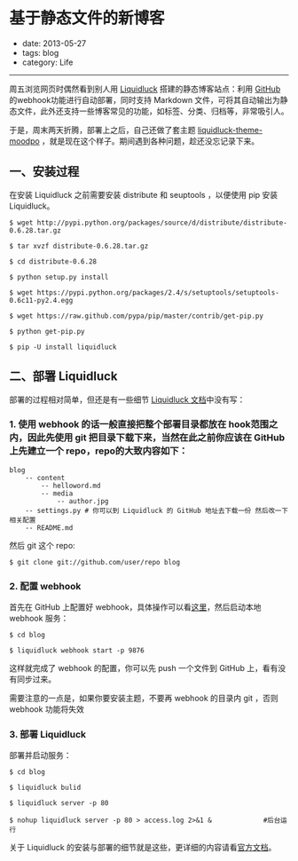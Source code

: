 # 基于静态文件的新博客

- date: 2013-05-27
- tags: blog
- category: Life

------

周五浏览网页时偶然看到别人用 [Liquidluck][1] 搭建的静态博客站点：利用 [GitHub][2] 的webhook功能进行自动部署，同时支持 Markdown 文件，可将其自动输出为静态文件，此外还支持一些博客常见的功能，如标签、分类、归档等，非常吸引人。

于是，周末两天折腾，部署上之后，自己还做了套主题 [liquidluck-theme-moodpo][3] ，就是现在这个样子。期间遇到各种问题，趁还没忘记录下来。

## 一、安装过程

在安装 Liquidluck 之前需要安装 distribute 和 seuptools ，以便使用 pip 安装 Liquidluck。

````
$ wget http://pypi.python.org/packages/source/d/distribute/distribute-0.6.28.tar.gz

$ tar xvzf distribute-0.6.28.tar.gz

$ cd distribute-0.6.28

$ python setup.py install

````

````
$ wget https://pypi.python.org/packages/2.4/s/setuptools/setuptools-0.6c11-py2.4.egg

$ wget https://raw.github.com/pypa/pip/master/contrib/get-pip.py

$ python get-pip.py

$ pip -U install liquidluck

````

## 二、部署 Liquidluck

部署的过程相对简单，但还是有一些细节 [Liquidluck 文档][4]中没有写：

### 1. 使用 webhook 的话一般直接把整个部署目录都放在 hook范围之内，因此先使用 git 把目录下载下来，当然在此之前你应该在 GitHub 上先建立一个 repo，repo的大致内容如下：

````
blog
	-- content
		-- helloword.md
		-- media
			-- author.jpg
	-- settings.py # 你可以到 Liquidluck 的 GitHub 地址去下载一份 然后改一下相关配置
	-- README.md
````

然后 git 这个 repo:

````
$ git clone git://github.com/user/repo blog

````

### 2. 配置 webhook 

首先在 GitHub 上配置好 webhook，具体操作可以看[这里][4]，然后启动本地 webhook 服务：

````
$ cd blog

$ liquidluck webhook start -p 9876
````
这样就完成了 webhook 的配置，你可以先 push 一个文件到 GitHub 上，看有没有同步过来。

需要注意的一点是，如果你要安装主题，不要再 webhook 的目录内 git ，否则 webhook 功能将失效

### 3. 部署 Liquidluck

部署并启动服务：

````
$ cd blog

$ liquidluck bulid

$ liquidluck server -p 80

$ nohup liquidluck server -p 80 > access.log 2>&1 &             #后台运行

````

关于 Liquidluck 的安装与部署的细节就是这些，更详细的内容请看[官方文档][4]。

[1]: https://github.com/lepture/liquidluck
[2]: https://github.com
[3]: https://github.com/moodpo/liquidluck-theme-moodpo
[4]: http://liquidluck.readthedocs.org/en/latest/